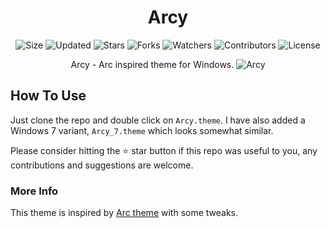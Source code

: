 <div align="center">

# Arcy

![Size](https://img.shields.io/github/repo-size/2kabhishek/Arcy?style=plastic&color=0f0&label=Size)
![Updated](https://img.shields.io/github/last-commit/2kabhishek/Arcy?style=plastic&color=f00&label=Updated)
![Stars](https://img.shields.io/github/stars/2kabhishek/Arcy?style=plastic&color=ffc801&label=Stars)
![Forks](https://img.shields.io/github/forks/2kabhishek/Arcy?style=plastic&color=003cff&label=Forks)
![Watchers](https://img.shields.io/github/watchers/2kabhishek/Arcy?style=plastic&color=ff5500&label=Watchers)
![Contributors](https://img.shields.io/github/contributors/2kabhishek/Arcy?style=plastic&color=f0f&label=Contributors)
![License](https://img.shields.io/github/license/2kabhishek/Arcy?style=plastic&color=555&label=License)

Arcy - Arc inspired theme for Windows.
![Arcy](https://i.imgur.com/C4aLanr.png)

</div>


## How To Use

Just clone the repo and double click on `Arcy.theme`.
I have also added a Windows 7 variant, `Arcy_7.theme` which looks somewhat similar.

Please consider hitting the ⭐ star button if this repo was useful to you, any contributions and suggestions are welcome.

### More Info

This theme is inspired by [Arc theme](https://github.com/horst3180/arc-theme) with some tweaks.

